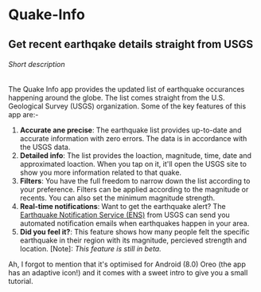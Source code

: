 # Quake-Info
## Get recent earthqake details straight from USGS

###### Short description
The Quake Info app provides the updated list of earthquake occurances happening around the globe. The list comes straight from the U.S. Geological Survey (USGS) organization. Some of the key features of this app are:-

1. **Accurate ane precise**: The earthquake list provides up-to-date and accurate information with zero errors. The data is in accordance with the USGS data.
2. **Detailed info**: The list provides the loaction, magnitude, time, date and approximated loaction. When you tap on it, it'll open the USGS site to show you more information related to that quake.
3. **Filters**: You have the full freedom to narrow down the list according to your preference. Filters can be applied according to the magnitude or recents. You can also set the minimum magnitude strength. 
4. **Real-time notifications**: Want to get the earthquake alert? The [Earthquake Notification Service (ENS)](https://earthquake.usgs.gov/ens/) from USGS can send you automated notification emails when earthquakes happen in your area. 
5. **Did you feel it?**: This feature shows how many people felt the specific earthquake in their region with its magnitude, percieved strength and location. [Note]: _This feature is still in beta._

Ah, I forgot to mention that it's optimised for Android (8.0) Oreo (the app has an adaptive icon!) and it comes with a sweet intro to give you a small tutorial.
